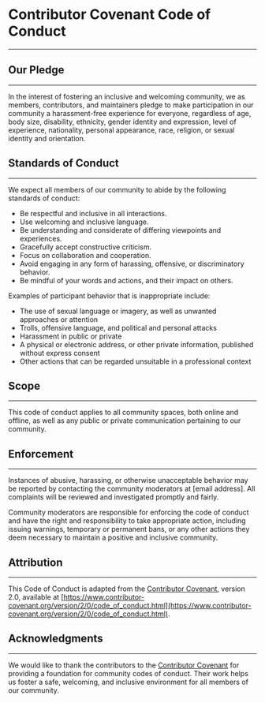 # Contributor Covenant Code of Conduct

<hr>

## Our Pledge

<hr>

In the interest of fostering an inclusive and welcoming community, we as members, contributors, and maintainers pledge to make participation in our community a harassment-free experience for everyone, regardless of age, body size, disability, ethnicity, gender identity and expression, level of experience, nationality, personal appearance, race, religion, or sexual identity and orientation.

## Standards of Conduct

<hr>

We expect all members of our community to abide by the following standards of conduct:

- Be respectful and inclusive in all interactions.
- Use welcoming and inclusive language.
- Be understanding and considerate of differing viewpoints and experiences.
- Gracefully accept constructive criticism.
- Focus on collaboration and cooperation.
- Avoid engaging in any form of harassing, offensive, or discriminatory behavior.
- Be mindful of your words and actions, and their impact on others.

Examples of participant behavior that is inappropriate include:

- The use of sexual language or imagery, as well as unwanted approaches or attention
- Trolls, offensive language, and political and personal attacks
- Harassment in public or private
- A physical or electronic address, or other private information, published without express consent
- Other actions that can be regarded unsuitable in a professional context

## Scope

<hr>

This code of conduct applies to all community spaces, both online and offline, as well as any public or private communication pertaining to our community.

## Enforcement

<hr>

Instances of abusive, harassing, or otherwise unacceptable behavior may be reported by contacting the community moderators at [email address]. All complaints will be reviewed and investigated promptly and fairly.

Community moderators are responsible for enforcing the code of conduct and have the right and responsibility to take appropriate action, including issuing warnings, temporary or permanent bans, or any other actions they deem necessary to maintain a positive and inclusive community.

## Attribution

<hr>

This Code of Conduct is adapted from the [Contributor Covenant](https://www.contributor-covenant.org), version 2.0, available at [https://www.contributor-covenant.org/version/2/0/code_of_conduct.html](https://www.contributor-covenant.org/version/2/0/code_of_conduct.html).

## Acknowledgments

<hr>

We would like to thank the contributors to the [Contributor Covenant](https://www.contributor-covenant.org) for providing a foundation for community codes of conduct. Their work helps us foster a safe, welcoming, and inclusive environment for all members of our community.
